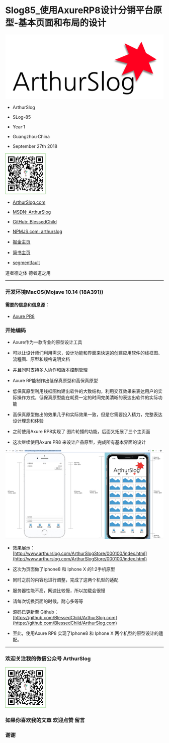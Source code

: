 # Slog85_使用AxureRP8设计分销平台原型-基本页面和布局的设计
![ArthurSlog](https://github.com/BlessedChild/ArthurSlog/blob/master/ArthurSlog_Logo.png?raw=true)

* ArthurSlog
* SLog-85
* Year·1

* Guangzhou·China
* September 27th 2018

![关注微信公众号“ArthurSlog”](https://github.com/BlessedChild/LogofAxu/blob/master/images/icon_128.jpg?raw=true "微信扫描二维码，关注我的公众号")

* [ArthurSlog.com](http://www.arthurslog.com)

* [MSDN: ArthurSlog](https://blog.csdn.net/u010997452/article/list/1)

* [GitHub: BlessedChild](https://github.com/BlessedChild/ArthurSlog)

* [NPMJS.com: arthurslog](https://www.npmjs.com/~arthurslog)

* [掘金主页](https://juejin.im/user/59f2a424f265da432f305c66/posts)

* [简书主页](https://www.jianshu.com/u/b9ebe10f0534)

* [segmentfault](https://segmentfault.com/u/arthurslog/articles)

道者德之体 德者道之用

---

### 开发环境MacOS(Mojave 10.14 (18A391))

#### 需要的信息和信息源：

* [Axure PR8](https://www.axure.com/)

### 开始编码

* Axure作为一款专业的原型设计工具

* 可以让设计师们利用需求，设计功能和界面来快速的创建应用软件的线框图、流程图、原型和规格说明文档

* 并且同时支持多人协作和版本控制管理

* Axure RP能制作出低保真原型和高保真原型

* 低保真原型利用线框图构建出软件的大致结构，利用交互效果来表达用户的实际操作方式，低保真原型能在耗费一定的时间完美清晰的表达出软件的实际功能

* 高保真原型做出的效果几乎和实际效果一致，但是它需要投入精力，完整表达设计理念和体验

* 之前使用Axure RP8实现了 图片轮播的功能，后面又拓展了三个主页面

* 这次继续使用Axure PR8 来设计产品原型，完成所有基本界面的设计

![产品预览图](https://github.com/BlessedChild/ArthurSlog.com/blob/master/client/dist/ArthurSlogStore/000100/productPreview.png?raw=true)

* 效果展示：[http://www.arthurslog.com/ArthurSlogStore/000100/index.html](http://www.arthurslog.com/ArthurSlogStore/000100/index.html)

* 这次为页面做了Iphone8 和 Iphone X 的1:2手机原型 

* 同时之前的内容也进行调整，完成了这两个机型的适配

* 服务器性能不高，网速比较慢，所以加载会很慢

* 请每次切换页面的时候，耐心多等等

* 源码已更新至 Github： [https://github.com/BlessedChild/ArthurSlog.com](https://github.com/BlessedChild/ArthurSlog.com)

* 至此，使用Axure RP8 实现了Iphone8 和 Iphone X 两个机型的原型设计的适配。

---

### 欢迎关注我的微信公众号 ArthurSlog

![关注微信公众号“ArthurSlog”](https://github.com/BlessedChild/LogofAxu/blob/master/images/icon_128.jpg?raw=true "微信扫描二维码，关注我的公众号")

### 如果你喜欢我的文章 欢迎点赞 留言
### 谢谢